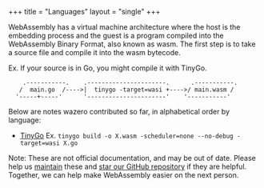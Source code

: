 +++
title = "Languages"
layout = "single"
+++

WebAssembly has a virtual machine architecture where the host is the embedding
process and the guest is a program compiled into the WebAssembly Binary Format,
also known as wasm. The first step is to take a source file and compile it into
the wasm bytecode.

Ex. If your source is in Go, you might compile it with TinyGo.
```goat
    .-----------.    .----------------------.      .-----------.
   /  main.go  /---->|  tinygo -target=wasi +---->/ main.wasm /
  '-----+-----'      '----------------------'    '-----------'
```

Below are notes wazero contributed so far, in alphabetical order by language:

* [TinyGo](tinygo) Ex. `tinygo build -o X.wasm -scheduler=none --no-debug -target=wasi X.go`

Note: These are not official documentation, and may be out of date. Please help
us [maintain][1] these and [star our GitHub repository][2] if they are helpful.
Together, we can help make WebAssembly easier on the next person.

[1]: https://github.com/tetratelabs/wazero/tree/main/site/content/languages
[2]: https://github.com/tetratelabs/wazero/stargazers
